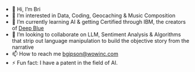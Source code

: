 - 👋 Hi, I’m Bri
- 👀 I’m interested in Data, Coding, Geocaching & Music Composition
- 🌱 I’m currently learning AI & getting Certified through IBM, the creators of [Deep Blue](https://en.wikipedia.org/wiki/Deep_Blue_(chess_computer))
- 💞️ I’m looking to collaborate on LLM, Sentiment Analysis & Algorithms that strip out language manipulation to build the objective story from the narrative
- 📫 How to reach me bgipson@wowinc.com
- ⚡ Fun fact: I have a patent in the field of AI.

<!---
BGipsonAtWow/BGipsonAtWow is a ✨ special ✨ repository because its `README.md` (this file) appears on your GitHub profile.
You can click the Preview link to take a look at your changes.
--->
